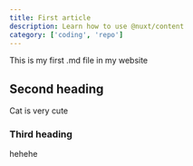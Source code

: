 ```yaml
---
title: First article
description: Learn how to use @nuxt/content
category: ['coding', 'repo']
---
```


This is my first .md file in my website

## Second heading

Cat is very cute

### Third heading

hehehe